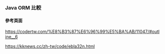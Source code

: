 ### Java ORM 比較 ###





#### 參考頁面 ####

https://codertw.com/%E8%B3%87%E6%96%99%E5%BA%AB/11047/#outline__6

https://kknews.cc/zh-tw/code/ebla32n.html